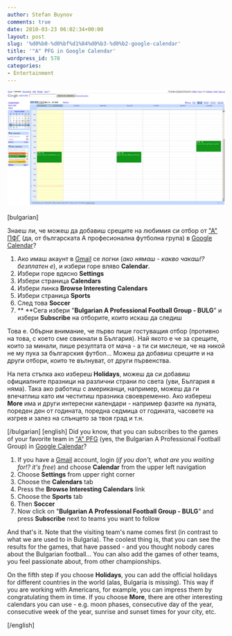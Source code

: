 ```yaml
---
author: Stefan Buynov
comments: true
date: 2010-03-23 06:02:34+00:00
layout: post
slug: '%d0%b0-%d0%bf%d1%84%d0%b3-%d0%b2-google-calendar'
title: '"A" PFG in Google Calendar'
wordpress_id: 578
categories:
- Entertainment
---
```


[![](/images/2010/03/APFG_GoogleCalendar_small.png)](/images/2010/03/APFG_GoogleCalendar_small.png)

[bulgarian]

Знаеш ли, че можеш да добавиш срещите на любимия си отбор от ["А" ПФГ](http://bg.wikipedia.org/wiki/%E2%80%9E%D0%90%E2%80%9C_%D1%84%D1%83%D1%82%D0%B1%D0%BE%D0%BB%D0%BD%D0%B0_%D0%B3%D1%80%D1%83%D0%BF%D0%B0) (да, от българската А професионална футболна група) в [Google Calendar](http://google.com/reader)?

  1. Ако имаш акаунт в [Gmail](http://www.gmail.com) се логни (_ако нямаш - какво чакаш!? безплатен е_), и избери горе вляво **Calendar**.
  2. Избери горе вдясно **Settings**
  3. Избери страница **Calendars**
  4. Избери линка **Browse Interesting Calendars**
  5. Избери страница **Sports**
  6. След това **Soccer**
  7. ** **Сега избери "**Bulgarian A Professional Football Group - BULG**" и избери **Subscribe** на отборите, които искаш да следиш

Това е. Обърни внимание, че първо пише гостуващия отбор (противно на това, с което сме свикнали в България). Най якото е че за срещите, които за минали, пише резултата от мача - а ти си мислеше, че на никой не му пука за българския футбол...
Можеш да добавиш срещите и на други отбори, които те вълнуват, от други първенства.

На пета стъпка ако избереш **Holidays**, можеш да си добавиш официалните празници на различни страни по света (уви, България я няма). Така ако работиш с американци, например, можеш да ги впечатлиш като им честитиш празника своевременно.
Ако избереш **More** има и други интересни календари - например фазите на луната, пореден ден от годината, поредна седмица от годината, часовете на изгрев и залез на слънцето за твоя град и т.н.

[/bulgarian]
[english]
Did you know, that you can subscribes to the games of your favorite team in ["A" PFG](http://en.wikipedia.org/wiki/Bulgarian_A_Professional_Football_Group) (yes, the Bulgarian A Professional Football Group) in [Google Calendar](http://google.com/reader)?
	
  1. If you have a [Gmail](http://www.gmail.com) account, login (_if you don't, what are you waiting for!? it's free_) and choose **Calendar** from the upper left navigation
  2. Choose **Settings** from upper right corner
  3. Choose the **Calendars** tab
  4. Press the **Browse Interesting Calendars** link
  5. Choose the **Sports** tab
  6. Then **Soccer**
  7. Now click on "**Bulgarian A Professional Football Group - BULG**" and press **Subscribe** next to teams you want to follow

And that's it. Note that the visiting team's name comes first (in contrast to what we are used to in Bulgaria). The coolest thing is, that you can see the results for the games, that have passed - and you thought nobody cares about the Bulgarian football...
You can also add the games of other teams, you feel passionate about, from other championships.

On the fifth step if you choose **Holidays**, you can add the official holidays for different countries in the world (alas, Bulgaria is missing). This way if you are working with Americans, for example, you can impress them by congratulating them in time.
If you choose **More**, there are other interesting calendars you can use - e.g. moon phases, consecutive day of the year, consecutive week of the year, sunrise and sunset times for your city, etc.

[/english]
